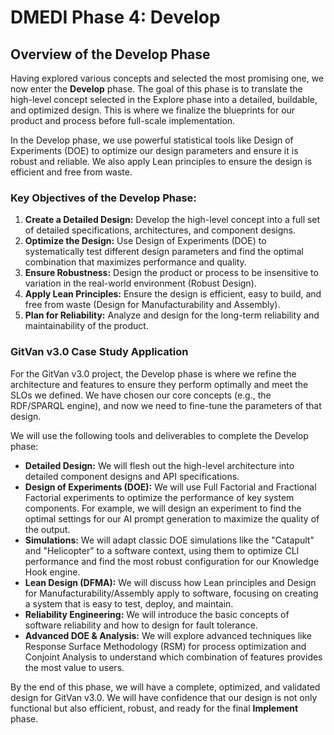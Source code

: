 # DMEDI Phase 4: Develop

## Overview of the Develop Phase

Having explored various concepts and selected the most promising one, we now enter the **Develop** phase. The goal of this phase is to translate the high-level concept selected in the Explore phase into a detailed, buildable, and optimized design. This is where we finalize the blueprints for our product and process before full-scale implementation.

In the Develop phase, we use powerful statistical tools like Design of Experiments (DOE) to optimize our design parameters and ensure it is robust and reliable. We also apply Lean principles to ensure the design is efficient and free from waste.

### Key Objectives of the Develop Phase:

1.  **Create a Detailed Design:** Develop the high-level concept into a full set of detailed specifications, architectures, and component designs.
2.  **Optimize the Design:** Use Design of Experiments (DOE) to systematically test different design parameters and find the optimal combination that maximizes performance and quality.
3.  **Ensure Robustness:** Design the product or process to be insensitive to variation in the real-world environment (Robust Design).
4.  **Apply Lean Principles:** Ensure the design is efficient, easy to build, and free from waste (Design for Manufacturability and Assembly).
5.  **Plan for Reliability:** Analyze and design for the long-term reliability and maintainability of the product.

### GitVan v3.0 Case Study Application

For the GitVan v3.0 project, the Develop phase is where we refine the architecture and features to ensure they perform optimally and meet the SLOs we defined. We have chosen our core concepts (e.g., the RDF/SPARQL engine), and now we need to fine-tune the parameters of that design.

We will use the following tools and deliverables to complete the Develop phase:

*   **Detailed Design:** We will flesh out the high-level architecture into detailed component designs and API specifications.
*   **Design of Experiments (DOE):** We will use Full Factorial and Fractional Factorial experiments to optimize the performance of key system components. For example, we will design an experiment to find the optimal settings for our AI prompt generation to maximize the quality of the output.
*   **Simulations:** We will adapt classic DOE simulations like the "Catapult" and "Helicopter" to a software context, using them to optimize CLI performance and find the most robust configuration for our Knowledge Hook engine.
*   **Lean Design (DFMA):** We will discuss how Lean principles and Design for Manufacturability/Assembly apply to software, focusing on creating a system that is easy to test, deploy, and maintain.
*   **Reliability Engineering:** We will introduce the basic concepts of software reliability and how to design for fault tolerance.
*   **Advanced DOE & Analysis:** We will explore advanced techniques like Response Surface Methodology (RSM) for process optimization and Conjoint Analysis to understand which combination of features provides the most value to users.

By the end of this phase, we will have a complete, optimized, and validated design for GitVan v3.0. We will have confidence that our design is not only functional but also efficient, robust, and ready for the final **Implement** phase.
